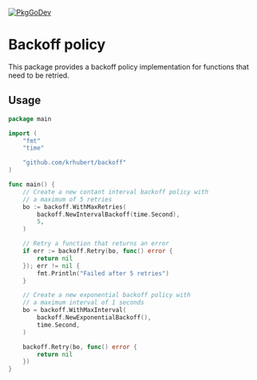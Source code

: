 [![PkgGoDev](https://pkg.go.dev/badge/github.com/krhubert/backoff)](https://pkg.go.dev/github.com/krhubert/backoff)

# Backoff policy

This package provides a backoff policy implementation for functions that need to be retried.

## Usage

```go
package main

import (
    "fmt"
    "time"

    "github.com/krhubert/backoff"
)

func main() {
    // Create a new contant interval backoff policy with
    // a maximum of 5 retries
    bo := backoff.WithMaxRetries(
        backoff.NewIntervalBackoff(time.Second),
        5,
    )

    // Retry a function that returns an error
    if err := backoff.Retry(bo, func() error {
        return nil
    }); err != nil {
        fmt.Println("Failed after 5 retries")
    }

    // Create a new exponential backoff policy with 
    // a maximum interval of 1 seconds
    bo = backoff.WithMaxInterval(
        backoff.NewExponentialBackoff(),
        time.Second,
    )

    backoff.Retry(bo, func() error {
        return nil
    })
}
```

